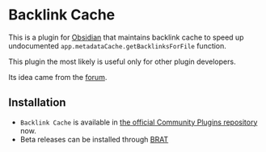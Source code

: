 # Backlink Cache

This is a plugin for [Obsidian](https://obsidian.md/) that maintains backlink cache to speed up undocumented `app.metadataCache.getBacklinksForFile` function.

This plugin the most likely is useful only for other plugin developers.

Its idea came from the [forum](https://forum.obsidian.md/t/store-backlinks-in-metadatacache/67000).

## Installation


- `Backlink Cache` is available in [the official Community Plugins repository](https://obsidian.md/plugins) now.
- Beta releases can be installed through [BRAT](https://github.com/TfTHacker/obsidian42-brat)
